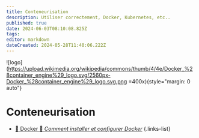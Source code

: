 ```yaml
---
title: Conteneurisation
description: Utiliser correctement, Docker, Kubernetes, etc..
published: true
date: 2024-06-03T08:10:08.825Z
tags: 
editor: markdown
dateCreated: 2024-05-28T11:40:06.222Z
---
```


![logo](https://upload.wikimedia.org/wikipedia/commons/thumb/4/4e/Docker_%28container_engine%29_logo.svg/2560px-Docker_%28container_engine%29_logo.svg.png =400x){style="margin: 0 auto"}

# Conteneurisation

- [🐳 Docker 🚧 *Comment installer et configurer Docker*](/Conteneurisation/Docker/guide-installation)
{.links-list}